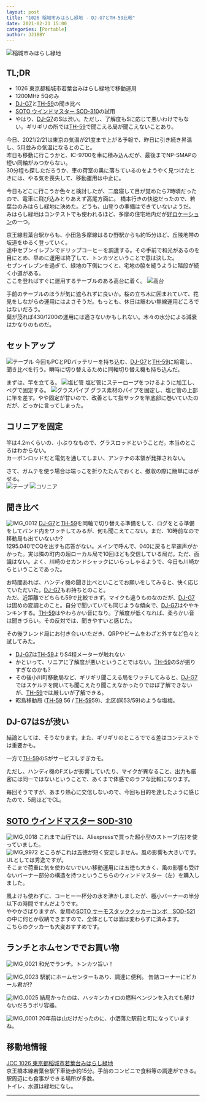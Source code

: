 ```yaml
---
layout: post
title: "1026 稲城市みはらし緑地 - DJ-G7とTH-59比較"
date: 2021-02-21 15:00
categories: [Portable]
author: JJ1BBY
---
```

![稲城市みはらし緑地](https://user-images.githubusercontent.com/79028771/108616459-d08c6680-7450-11eb-97d7-a49ca5236c88.jpg)
## TL;DR
* 1026 東京都稲城市若葉台みはらし緑地で移動運用  
* 1200MHz 5Qのみ  
* [DJ-G7](https://www.alinco.co.jp/product/electron/detail/id=4387)と[TH-59](https://www.kenwood.com/jp/products/amateur/handy/handy_th59_end.html)の聞き比べ  
* [SOTO ウインドマスター SOD-310](http://www.shinfuji.co.jp/soto/products/sod-310/)の試用  
* やはり、[DJ-G7](https://www.alinco.co.jp/product/electron/detail/id=4387)のSは渋い。ただし、了解度もSに応じて悪いわけでもない。ギリギリの所では[TH-59](https://www.kenwood.com/jp/products/amateur/handy/handy_th59_end.html)で聞こえる局が聞こえないことあり。

今日、2021/2/21は東京の気温が21度まで上がる予報で、昨日に引き続き昇温し、5月並みの気温になるとのこと。  
昨日も移動に行こうかと、IC-9700を車に積み込んだが、最後までNP-SMAPの短い同軸がみつからない。  
30分程も探しただろうか、車の荷室の奥に落ちているのをようやく見つけたときには、やる気を喪失して、移動運用は中止に。  

今日もどこに行こうか色々と検討したが、二度寝して目が覚めたら7時頃だったので、電車に飛び込みとりあえず高尾方面に。 
橋本行きの快速だったので、若葉台のみはらし緑地に決めた。どうも、山登りの準備はできていないようだ。  
みはらし緑地はコンテストでも使われるほど、多摩の住宅地内だが[好ロケーション](https://www.google.co.jp/maps/@35.6263771,139.4648895,3a,75y,65.22h,91.65t/data=!3m8!1e1!3m6!1sAF1QipOYIawCykrPYPaJcAWQdl4K8Qc7thy2fpzYNdmx!2e10!3e11!6shttps:%2F%2Flh5.googleusercontent.com%2Fp%2FAF1QipOYIawCykrPYPaJcAWQdl4K8Qc7thy2fpzYNdmx%3Dw203-h100-k-no-pi-0-ya35.364918-ro-0-fo100!7i5376!8i2688)の一つ。  

京王線若葉台駅からも、小田急多摩線はるひ野駅からも約15分ほど、丘陵地帯の坂道をゆるく登っていく。  
途中セブンイレブンでドリップコーヒーを調達する。その手前で和光があるのを目にとめ、早めに運用は終了して、トンカツということで意は決した。  
セブンイレブンを過ぎて、緑地の下側につくと、宅地の脇を縫うように階段が続く小道がある。  
ここを登ればすぐに運用するテーブルのある高台に着く。
![高台](https://user-images.githubusercontent.com/79028771/108616451-c8342b80-7450-11eb-8b73-7a58c8e820dc.jpg)

手前のテーブルのほうが気に遮られずに良いか。桜の立ち木に囲まれていて、花見をしながらの運用にはよさそうだ。もっとも、休日は賑わい無線運用どころではないだろう。  
葉が茂れば430/1200の運用には適さないかもしれない。木々の水分による減衰はかなりのものだ。  


## セットアップ
![テーブル](https://user-images.githubusercontent.com/79028771/108616457-cf5b3980-7450-11eb-8c7f-821887328589.jpg)
今回もPCとPDバッテリーを持ち込む、[DJ-G7](https://www.alinco.co.jp/product/electron/detail/id=4387)と[TH-59](https://www.kenwood.com/jp/products/amateur/handy/handy_th59_end.html)に給電し、聞き比べを行う。瞬時に切り替えるために同軸切り替え機も持ち込んだ。  

まずは、竿を立てる。
![塩ビ管](https://user-images.githubusercontent.com/79028771/108616453-cc604900-7450-11eb-9730-53f49b15336c.jpg)
塩ビ管にステーロープをつけるように加工し、ペグで固定する。
![グラスパイプ](https://user-images.githubusercontent.com/79028771/108616454-ccf8df80-7450-11eb-9372-c9c6c61245aa.jpg)
グラス素材のパイプを固定し、塩ビ管の上部に竿を差す。やや固定が甘いので、改善として指サックを竿底部に巻いていたのだが、どっかに言ってしまった。  


## コリニアを固定
竿は4.2mくらいの、小ぶりなもので、グラスロッドということだ。本当のところはわからない。  
カーボンロッドだと電気を通してしまい、アンテナの本領が発揮されない。  

さて、ガムテを使う場合は端っこを折りたたんでおくと、撤収の際に簡単にはがせる。  
![テープ](https://user-images.githubusercontent.com/79028771/108616455-ce2a0c80-7450-11eb-8f37-d0ffffa63f13.jpg)
![コリニア](https://user-images.githubusercontent.com/79028771/108616456-cec2a300-7450-11eb-97cf-a6c63900c477.jpg)


## 聞き比べ
![IMG_0012](https://user-images.githubusercontent.com/79028771/108616460-d1bd9380-7450-11eb-92b1-5d696b3775bb.jpg)
[DJ-G7](https://www.alinco.co.jp/product/electron/detail/id=4387)と[TH-59](https://www.kenwood.com/jp/products/amateur/handy/handy_th59_end.html)を同軸で切り替える準備をして、ログをとる準備をしてバンド内をワッチしてみるが、何も聞こえてこない。まだ、10時前なので移動局も出ていないか?  
1295.040でCQを出すも応答がない。メインで呼んで、040に戻ると早速声がかかった。実は隣の町内の超ローカル局で10回ほども交信している局だ。ただ、面識はない。よく、川崎のセカンドシャックにいらっしゃるようで、今日も川崎からということであった。  

お時間あれば、ハンディ機の聞き比べといことでお願いをしてみると、快く応じていただいた。[DJ-G7](https://www.alinco.co.jp/product/electron/detail/id=4387)もお持ちとのこと。  
ただ、近距離でどちらも59で比較できず。マイクも違うものなのだが、[DJ-G7](https://www.alinco.co.jp/product/electron/detail/id=4387)は固めの変調とのこと。自分で聞いていても同じような傾向で、[DJ-G7](https://www.alinco.co.jp/product/electron/detail/id=4387)はややキンキンする。[TH-59](https://www.kenwood.com/jp/products/amateur/handy/handy_th59_end.html)はやわらかい音になり。了解度が低くなれば、柔らかい音は聞きづらい。その反対では、聞きやすいと感じた。  

その後フレンド局にお付き合いいただき、QRPやビームをわざと外すなど色々と試してみた。
* [DJ-G7](https://www.alinco.co.jp/product/electron/detail/id=4387)は[TH-59](https://www.kenwood.com/jp/products/amateur/handy/handy_th59_end.html)よりS4程メーターが触れない  
* かといって、リニアに了解度が悪いということではない。[TH-59](https://www.kenwood.com/jp/products/amateur/handy/handy_th59_end.html)のSが振りすぎなのかも?  
* その後小川町移動局など、ギリギリ聞こえる局をワッチしてみると、[DJ-G7](https://www.alinco.co.jp/product/electron/detail/id=4387)ではスケルチを開いても聞こえたり聞こえなかったりでほぼ了解できないが、[TH-59](https://www.kenwood.com/jp/products/amateur/handy/handy_th59_end.html)では厳しいが了解できる。  
* 昭島移動局 ([TH-59](https://www.kenwood.com/jp/products/amateur/handy/handy_th59_end.html) 56 / [TH-59](https://www.kenwood.com/jp/products/amateur/handy/handy_th59_end.html)59)、北区(同53/59)のような塩梅。  

## DJ-G7はSが渋い
結論としては、そうなります。また、ギリギリのところででる差はコンテストでは重要かも。  

一方で[TH-59](https://www.kenwood.com/jp/products/amateur/handy/handy_th59_end.html)のSがサービスしすぎカモ。  

ただし、ハンディ機のFズレが影響していたり、マイクが異なること、出力も厳密には同一ではないということで、あくまで体感でのラフな比較になります。  

毎回そうですが、あまり熱心に交信しないので、今回も目的を達したように感じたので、5局ほどでCL。  


## [SOTO ウインドマスター SOD-310](http://www.shinfuji.co.jp/soto/products/sod-310/) 
![IMG_0018](https://user-images.githubusercontent.com/79028771/108616464-d5511a80-7450-11eb-828e-cf3654c1b61f.jpg)
これまで山行では、Aliexpressで買った超小型のストーブ(左)を使っていました。  
![IMG_9972](https://user-images.githubusercontent.com/79028771/108617534-89a36e80-745a-11eb-8b36-efa6835bc9f7.jpg)
ところがこれは五徳が短く安定しません。風の影響も大きいです。ULとしては秀逸ですが。  
そこまで荷重に気を使わないでいい移動運用には五徳も大きく、風の影響も受けないバーナー部分の構造を持つというこちらのウィンドマスター（左）を購入しました。  

風よけも使わずに、コーヒー一杯分の水を沸かしましたが、極小バーナーの半分以下の時間ですんだようです。  
ややかさばりますが、愛用の[SOTO サーモスタッククッカーコンボ　SOD-521](http://www.shinfuji.co.jp/soto/products/sod-521/)の中に何とか収納できますので、全体としては嵩は変わらずに済みます。  
こちらのクッカーも大変おすすめです。  


## ランチとホムセンででお買い物
![IMG_0021](https://user-images.githubusercontent.com/79028771/108616465-d5e9b100-7450-11eb-8ced-9f4d0d9a76fe.jpg)
和光でランチ。トンカツ旨い！  

![IMG_0023](https://user-images.githubusercontent.com/79028771/108616466-d71ade00-7450-11eb-8ba4-2a256d859bf0.jpg)
駅前にホームセンターもあり、調達に便利。 缶詰コーナーにピカール君が!?  

![IMG_0025](https://user-images.githubusercontent.com/79028771/108616467-d7b37480-7450-11eb-8b5d-1913659557ac.jpg)
結局かったのは、ハッキンカイロの燃料ベンジンを入れても解けないだろうポリ容器。  

![IMG_0001](https://user-images.githubusercontent.com/79028771/108616468-d8e4a180-7450-11eb-9730-35402d01b206.jpg)
20年前は山だけだったのに、小洒落た駅前と町になっていますね。  


## 移動地情報
[JCC 1026 東京都稲城市若葉台みはらし緑地](https://www.google.co.jp/maps/place/%E3%81%BF%E3%81%AF%E3%82%89%E3%81%97%E7%B7%91%E5%9C%B0/@35.6267711,139.4626052,17z/data=!3m1!4b1!4m5!3m4!1s0x6018fb47a9382007:0xd68ad1e2c3b4db68!8m2!3d35.6267668!4d139.4647992)  
京王橋本線若葉台駅下車徒歩約15分。手前のコンビニで食料等の調達ができる。駅周辺にも食事ができる場所が多数。  
トイレ、水道は緑地になし。  


---




<script src="https://utteranc.es/client.js"
        repo="JJ1BBY/JJ1BBY.github.io"
        issue-term="pathname"
        theme="github-light"
        crossorigin="anonymous"
        async>
</script>

